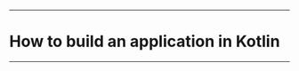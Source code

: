 <!-- background: #6f6f6f-->
<!-- color: #fff -->
<!-- font: univers -->


****
# How to build an application in Kotlin


****
